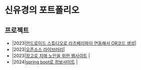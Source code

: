 # 신유경의 포트폴리오

## 프로젝트
- |2023|[안드로이드 스튜디오로 라즈베리파이 연동해서 OR코드 생성](https://github.com/Shinilwoo/QRapp.git)|
- |2023|[오픈소스 라이브러리](https://github.com/Shinilwoo/game-test.git)|
- |2023|[장고로 치매 노인을 위한 웹사이트](https://ddunos.github.io/CareFit/) |
- |2024|[spring boot로 정보사이트](https://github.com/Shinilwoo/KD3_B_Project.git) |
